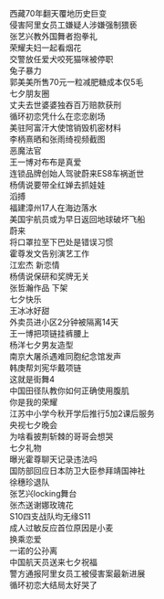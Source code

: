 西藏70年翻天覆地历史巨变  
侵害阿里女员工嫌疑人涉嫌强制猥亵  
张艺兴教外国舞者抱拳礼  
荣耀夫妇一起看烟花  
交警放任爱犬咬死猫咪被停职  
兔子暴力  
郭美美所售70元一粒减肥糖成本仅5毛  
七夕朋友圈  
丈夫去世婆婆独吞百万赔款获刑  
循环初恋凭什么在恋恋剧场  
美驻阿富汗大使馆销毁机密材料  
李柄熹晒和张雨绮视频截图  
恶魔法官  
王一博对布布是真爱  
连锁品牌创始人驾驶蔚来ES8车祸逝世  
杨倩说要带全红婵去抓娃娃  
滔搏  
福建漳州17人在海边落水  
美国宇航员或为早日返回地球破坏飞船  
蔚来  
将口罩拉至下巴处是错误习惯  
霍尊发文告别演艺工作  
江宏杰 新恋情  
杨倩说保研和奖牌无关  
张哲瀚作品 下架  
七夕快乐  
王冰冰好甜  
外卖员进小区2分钟被隔离14天  
王一博把项链挂裤腰上  
杨洋七夕男友造型  
南京大屠杀遇难同胞纪念馆发声  
韩庚帮刘宪华戴项链  
这就是街舞4  
中国田径队教你如何正确使用腹肌  
你是我的荣耀  
江苏中小学今秋开学后推行5加2课后服务  
央视七夕晚会  
为啥看披荆斩棘的哥哥会想哭  
七夕礼物  
曝光霍尊聊天记录违法吗  
国防部回应日本防卫大臣参拜靖国神社  
徐穗珍退队  
张艺兴locking舞台  
张杰送谢娜玫瑰花  
S10四支战队均无缘S11  
成人过敏反应首位原因是小麦  
换乘恋爱  
一诺的公孙离  
中国航天员送来七夕祝福  
警方通报阿里女员工被侵害案最新进展  
循环初恋大结局太好哭了  
